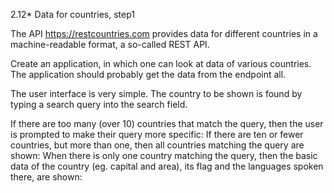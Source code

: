 2.12\* Data for countries, step1

The API https://restcountries.com provides data for different countries in a machine-readable format, a so-called REST API.

Create an application, in which one can look at data of various countries. The application should probably get the data from the endpoint all.

The user interface is very simple. The country to be shown is found by typing a search query into the search field.

If there are too many (over 10) countries that match the query, then the user is prompted to make their query more specific:
If there are ten or fewer countries, but more than one, then all countries matching the query are shown:
When there is only one country matching the query, then the basic data of the country (eg. capital and area), its flag and the languages spoken there, are shown:
